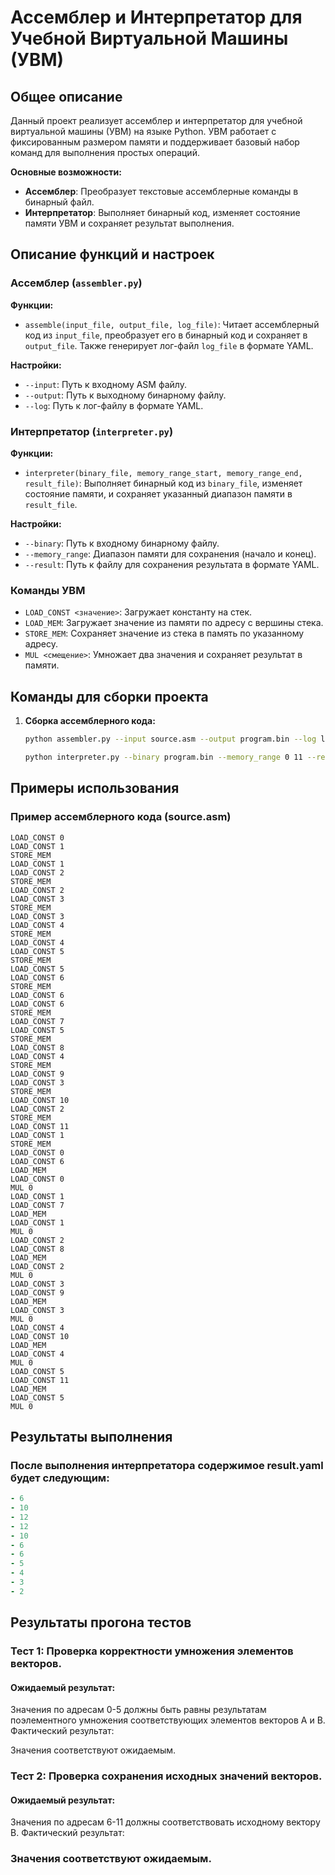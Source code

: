 # Ассемблер и Интерпретатор для Учебной Виртуальной Машины (УВМ)

## Общее описание

Данный проект реализует ассемблер и интерпретатор для учебной виртуальной машины (УВМ) на языке Python. УВМ работает с фиксированным размером памяти и поддерживает базовый набор команд для выполнения простых операций.

**Основные возможности:**

- **Ассемблер**: Преобразует текстовые ассемблерные команды в бинарный файл.
- **Интерпретатор**: Выполняет бинарный код, изменяет состояние памяти УВМ и сохраняет результат выполнения.

## Описание функций и настроек

### Ассемблер (`assembler.py`)

**Функции:**

- `assemble(input_file, output_file, log_file)`: Читает ассемблерный код из `input_file`, преобразует его в бинарный код и сохраняет в `output_file`. Также генерирует лог-файл `log_file` в формате YAML.

**Настройки:**

- `--input`: Путь к входному ASM файлу.
- `--output`: Путь к выходному бинарному файлу.
- `--log`: Путь к лог-файлу в формате YAML.

### Интерпретатор (`interpreter.py`)

**Функции:**

- `interpreter(binary_file, memory_range_start, memory_range_end, result_file)`: Выполняет бинарный код из `binary_file`, изменяет состояние памяти, и сохраняет указанный диапазон памяти в `result_file`.

**Настройки:**

- `--binary`: Путь к входному бинарному файлу.
- `--memory_range`: Диапазон памяти для сохранения (начало и конец).
- `--result`: Путь к файлу для сохранения результата в формате YAML.

### Команды УВМ

- `LOAD_CONST <значение>`: Загружает константу на стек.
- `LOAD_MEM`: Загружает значение из памяти по адресу с вершины стека.
- `STORE_MEM`: Сохраняет значение из стека в память по указанному адресу.
- `MUL <смещение>`: Умножает два значения и сохраняет результат в памяти.

## Команды для сборки проекта

1. **Сборка ассемблерного кода:**

   ```bash
   python assembler.py --input source.asm --output program.bin --log log.yaml
   ```
   ```bash
   python interpreter.py --binary program.bin --memory_range 0 11 --result result.yaml
   ```

## Примеры использования
### Пример ассемблерного кода (source.asm)
```commandline
LOAD_CONST 0
LOAD_CONST 1
STORE_MEM
LOAD_CONST 1
LOAD_CONST 2
STORE_MEM
LOAD_CONST 2
LOAD_CONST 3
STORE_MEM
LOAD_CONST 3
LOAD_CONST 4
STORE_MEM
LOAD_CONST 4
LOAD_CONST 5
STORE_MEM
LOAD_CONST 5
LOAD_CONST 6
STORE_MEM
LOAD_CONST 6
LOAD_CONST 6
STORE_MEM
LOAD_CONST 7
LOAD_CONST 5
STORE_MEM
LOAD_CONST 8
LOAD_CONST 4
STORE_MEM
LOAD_CONST 9
LOAD_CONST 3
STORE_MEM
LOAD_CONST 10
LOAD_CONST 2
STORE_MEM
LOAD_CONST 11
LOAD_CONST 1
STORE_MEM
LOAD_CONST 0
LOAD_CONST 6
LOAD_MEM
LOAD_CONST 0
MUL 0
LOAD_CONST 1
LOAD_CONST 7
LOAD_MEM
LOAD_CONST 1
MUL 0
LOAD_CONST 2
LOAD_CONST 8
LOAD_MEM
LOAD_CONST 2
MUL 0
LOAD_CONST 3
LOAD_CONST 9
LOAD_MEM
LOAD_CONST 3
MUL 0
LOAD_CONST 4
LOAD_CONST 10
LOAD_MEM
LOAD_CONST 4
MUL 0
LOAD_CONST 5
LOAD_CONST 11
LOAD_MEM
LOAD_CONST 5
MUL 0
```

## Результаты выполнения
### После выполнения интерпретатора содержимое result.yaml будет следующим:
```yaml
- 6
- 10
- 12
- 12
- 10
- 6
- 6
- 5
- 4
- 3
- 2
```


## Результаты прогона тестов
### Тест 1: Проверка корректности умножения элементов векторов.

#### Ожидаемый результат:

Значения по адресам 0-5 должны быть равны результатам поэлементного умножения соответствующих элементов векторов A и B.
Фактический результат:

Значения соответствуют ожидаемым.
### Тест 2: Проверка сохранения исходных значений векторов.

#### Ожидаемый результат:

Значения по адресам 6-11 должны соответствовать исходному вектору B.
Фактический результат:

### Значения соответствуют ожидаемым.